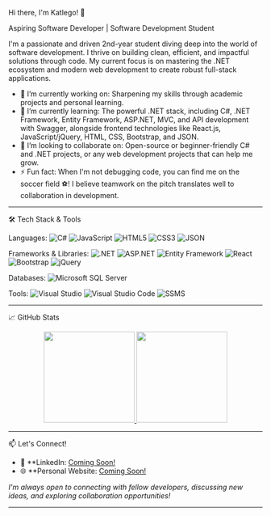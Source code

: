 Hi there, I'm Katlego! 👋

Aspiring Software Developer | Software Development Student

I'm a passionate and driven 2nd-year student diving deep into the world of software development. I thrive on building clean, efficient, and impactful solutions through code. My current focus is on mastering the .NET ecosystem and modern web development to create robust full-stack applications.

- 🔭 I’m currently working on: Sharpening my skills through academic projects and personal learning.
- 🌱 I’m currently learning: The powerful .NET stack, including C#, .NET Framework, Entity Framework, ASP.NET, MVC, and API development with Swagger, alongside frontend technologies like React.js, JavaScript/jQuery, HTML, CSS, Bootstrap, and JSON.
- 👯 I’m looking to collaborate on: Open-source or beginner-friendly C# and .NET projects, or any web development projects that can help me grow.
- ⚡ Fun fact: When I'm not debugging code, you can find me on the soccer field ⚽! I believe teamwork on the pitch translates well to collaboration in development.

---

🛠️ Tech Stack & Tools

Languages:
![C#](https://img.shields.io/badge/C%23-239120?style=for-the-badge&logo=c-sharp&logoColor=white)
![JavaScript](https://img.shields.io/badge/JavaScript-F7DF1E?style=for-the-badge&logo=javascript&logoColor=black)
![HTML5](https://img.shields.io/badge/HTML5-E34F26?style=for-the-badge&logo=html5&logoColor=white)
![CSS3](https://img.shields.io/badge/CSS3-1572B6?style=for-the-badge&logo=css3&logoColor=white)
![JSON](https://img.shields.io/badge/JSON-000000?style=for-the-badge&logo=json&logoColor=white)

Frameworks & Libraries:
![.NET](https://img.shields.io/badge/.NET-512BD4?style=for-the-badge&logo=dotnet&logoColor=white)
![ASP.NET](https://img.shields.io/badge/ASP.NET-512BD4?style=for-the-badge&logo=dotnet&logoColor=white)
![Entity Framework](https://img.shields.io/badge/Entity_Framework-512BD4?style=for-the-badge&logo=dotnet&logoColor=white)
![React](https://img.shields.io/badge/React-20232A?style=for-the-badge&logo=react&logoColor=61DAFB)
![Bootstrap](https://img.shields.io/badge/Bootstrap-7952B3?style=for-the-badge&logo=bootstrap&logoColor=white)
![jQuery](https://img.shields.io/badge/jQuery-0769AD?style=for-the-badge&logo=jquery&logoColor=white)

Databases:
![Microsoft SQL Server](https://img.shields.io/badge/Microsoft_SQL_Server-CC2927?style=for-the-badge&logo=microsoft-sql-server&logoColor=white)

Tools:
![Visual Studio](https://img.shields.io/badge/Visual_Studio-5C2D91?style=for-the-badge&logo=visual-studio&logoColor=white)
![Visual Studio Code](https://img.shields.io/badge/Visual_Studio_Code-007ACC?style=for-the-badge&logo=visual-studio-code&logoColor=white)
![SSMS](https://img.shields.io/badge/SSMS-CC2927?style=for-the-badge&logo=microsoft-sql-server&logoColor=white)

---

📈 GitHub Stats

<p align="center">
  <a href="https://github.com/realkatlego">
    <img height="180em" src="https://github-readme-stats.vercel.app/api?username=realkatlego&show_icons=true&theme=radical&hide_border=true&count_private=true" />
    <img height="180em" src="https://github-readme-stats.vercel.app/api/top-langs/?username=realkatlego&layout=compact&theme=radical&hide_border=true" />
  </a>
</p>

---

📫 Let's Connect!

- 🔗 **LinkedIn: [Coming Soon!]()
- 🌐 **Personal Website: [Coming Soon!]()

*I'm always open to connecting with fellow developers, discussing new ideas, and exploring collaboration opportunities!*

---

<!---
realkatlego/realkatlego is a ✨ special ✨ repository because its `README.md` (this file) appears on your GitHub profile.
You can click the Preview link to take a look at your changes.
--->

<!--
**realkatlego/realkatlego** is a ✨ _special_ ✨ repository because its `README.md` (this file) appears on your GitHub profile.

Here are some ideas to get you started:

- 🔭 I’m currently working on ...
- 🌱 I’m currently learning ...
- 👯 I’m looking to collaborate on ...
- 🤔 I’m looking for help with ...
- 💬 Ask me about ...
- 📫 How to reach me: ...
- 😄 Pronouns: ...
- ⚡ Fun fact: ...
-->
